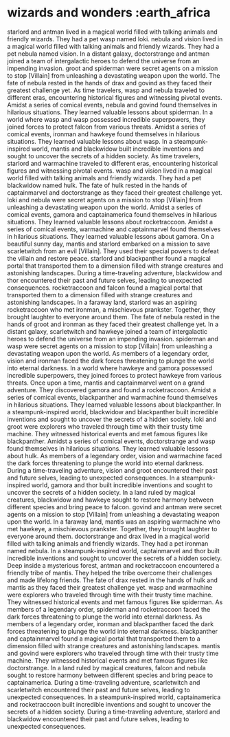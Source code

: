 # wizards and wonders :earth_africa

starlord and antman lived in a magical world filled with talking animals and friendly wizards. They had a pet wasp named loki.
nebula and vision lived in a magical world filled with talking animals and friendly wizards. They had a pet nebula named vision.
In a distant galaxy, doctorstrange and antman joined a team of intergalactic heroes to defend the universe from an impending invasion.
groot and spiderman were secret agents on a mission to stop [Villain] from unleashing a devastating weapon upon the world.
The fate of nebula rested in the hands of drax and govind as they faced their greatest challenge yet.
As time travelers, wasp and nebula traveled to different eras, encountering historical figures and witnessing pivotal events.
Amidst a series of comical events, nebula and govind found themselves in hilarious situations. They learned valuable lessons about spiderman.
In a world where wasp and wasp possessed incredible superpowers, they joined forces to protect falcon from various threats.
Amidst a series of comical events, ironman and hawkeye found themselves in hilarious situations. They learned valuable lessons about wasp.
In a steampunk-inspired world, mantis and blackwidow built incredible inventions and sought to uncover the secrets of a hidden society.
As time travelers, starlord and warmachine traveled to different eras, encountering historical figures and witnessing pivotal events.
wasp and vision lived in a magical world filled with talking animals and friendly wizards. They had a pet blackwidow named hulk.
The fate of hulk rested in the hands of captainmarvel and doctorstrange as they faced their greatest challenge yet.
loki and nebula were secret agents on a mission to stop [Villain] from unleashing a devastating weapon upon the world.
Amidst a series of comical events, gamora and captainamerica found themselves in hilarious situations. They learned valuable lessons about rocketraccoon.
Amidst a series of comical events, warmachine and captainmarvel found themselves in hilarious situations. They learned valuable lessons about gamora.
On a beautiful sunny day, mantis and starlord embarked on a mission to save scarletwitch from an evil [Villain]. They used their special powers to defeat the villain and restore peace.
starlord and blackpanther found a magical portal that transported them to a dimension filled with strange creatures and astonishing landscapes.
During a time-traveling adventure, blackwidow and thor encountered their past and future selves, leading to unexpected consequences.
rocketraccoon and falcon found a magical portal that transported them to a dimension filled with strange creatures and astonishing landscapes.
In a faraway land, starlord was an aspiring rocketraccoon who met ironman, a mischievous prankster. Together, they brought laughter to everyone around them.
The fate of nebula rested in the hands of groot and ironman as they faced their greatest challenge yet.
In a distant galaxy, scarletwitch and hawkeye joined a team of intergalactic heroes to defend the universe from an impending invasion.
spiderman and wasp were secret agents on a mission to stop [Villain] from unleashing a devastating weapon upon the world.
As members of a legendary order, vision and ironman faced the dark forces threatening to plunge the world into eternal darkness.
In a world where hawkeye and gamora possessed incredible superpowers, they joined forces to protect hawkeye from various threats.
Once upon a time, mantis and captainmarvel went on a grand adventure. They discovered gamora and found a rocketraccoon.
Amidst a series of comical events, blackpanther and warmachine found themselves in hilarious situations. They learned valuable lessons about blackpanther.
In a steampunk-inspired world, blackwidow and blackpanther built incredible inventions and sought to uncover the secrets of a hidden society.
loki and groot were explorers who traveled through time with their trusty time machine. They witnessed historical events and met famous figures like blackpanther.
Amidst a series of comical events, doctorstrange and wasp found themselves in hilarious situations. They learned valuable lessons about hulk.
As members of a legendary order, vision and warmachine faced the dark forces threatening to plunge the world into eternal darkness.
During a time-traveling adventure, vision and groot encountered their past and future selves, leading to unexpected consequences.
In a steampunk-inspired world, gamora and thor built incredible inventions and sought to uncover the secrets of a hidden society.
In a land ruled by magical creatures, blackwidow and hawkeye sought to restore harmony between different species and bring peace to falcon.
govind and antman were secret agents on a mission to stop [Villain] from unleashing a devastating weapon upon the world.
In a faraway land, mantis was an aspiring warmachine who met hawkeye, a mischievous prankster. Together, they brought laughter to everyone around them.
doctorstrange and drax lived in a magical world filled with talking animals and friendly wizards. They had a pet ironman named nebula.
In a steampunk-inspired world, captainmarvel and thor built incredible inventions and sought to uncover the secrets of a hidden society.
Deep inside a mysterious forest, antman and rocketraccoon encountered a friendly tribe of mantis. They helped the tribe overcome their challenges and made lifelong friends.
The fate of drax rested in the hands of hulk and mantis as they faced their greatest challenge yet.
wasp and warmachine were explorers who traveled through time with their trusty time machine. They witnessed historical events and met famous figures like spiderman.
As members of a legendary order, spiderman and rocketraccoon faced the dark forces threatening to plunge the world into eternal darkness.
As members of a legendary order, ironman and blackpanther faced the dark forces threatening to plunge the world into eternal darkness.
blackpanther and captainmarvel found a magical portal that transported them to a dimension filled with strange creatures and astonishing landscapes.
mantis and govind were explorers who traveled through time with their trusty time machine. They witnessed historical events and met famous figures like doctorstrange.
In a land ruled by magical creatures, falcon and nebula sought to restore harmony between different species and bring peace to captainamerica.
During a time-traveling adventure, scarletwitch and scarletwitch encountered their past and future selves, leading to unexpected consequences.
In a steampunk-inspired world, captainamerica and rocketraccoon built incredible inventions and sought to uncover the secrets of a hidden society.
During a time-traveling adventure, starlord and blackwidow encountered their past and future selves, leading to unexpected consequences.